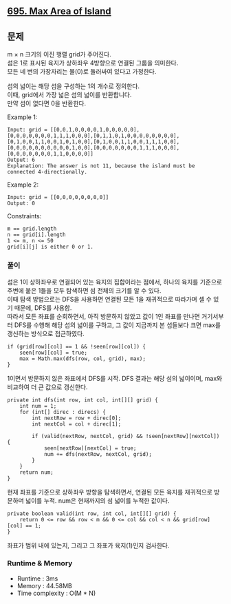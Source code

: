 [695. Max Area of Island](https://leetcode.com/problems/max-area-of-island/)
---

## 문제
m × n 크기의 이진 행렬 grid가 주어진다.<br>
섬은 1로 표시된 육지가 상하좌우 4방향으로 연결된 그룹을 의미한다.<br>
모든 네 변의 가장자리는 물(0)로 둘러싸여 있다고 가정한다.

섬의 넓이는 해당 섬을 구성하는 1의 개수로 정의한다.<br>
이때, grid에서 가장 넓은 섬의 넓이를 반환합니다.<br>
만약 섬이 없다면 0을 반환한다.

Example 1:
```
Input: grid = [[0,0,1,0,0,0,0,1,0,0,0,0,0],[0,0,0,0,0,0,0,1,1,1,0,0,0],[0,1,1,0,1,0,0,0,0,0,0,0,0],[0,1,0,0,1,1,0,0,1,0,1,0,0],[0,1,0,0,1,1,0,0,1,1,1,0,0],[0,0,0,0,0,0,0,0,0,0,1,0,0],[0,0,0,0,0,0,0,1,1,1,0,0,0],[0,0,0,0,0,0,0,1,1,0,0,0,0]]
Output: 6
Explanation: The answer is not 11, because the island must be connected 4-directionally.
```
Example 2:
```
Input: grid = [[0,0,0,0,0,0,0,0]]
Output: 0
```

Constraints:
```
m == grid.length
n == grid[i].length
1 <= m, n <= 50
grid[i][j] is either 0 or 1.
```

### 풀이
섬은 1이 상하좌우로 연결되어 있는 육지의 집합이라는 점에서, 하나의 육지를 기준으로 주변에 붙은 1들을 모두 탐색하면 섬 전체의 크기를 알 수 있다.<br>
이때 탐색 방법으로는 DFS을 사용하면 연결된 모든 1을 재귀적으로 따라가며 셀 수 있기 때문에, DFS를 사용함.<br>
따라서 모든 좌표를 순회하면서, 아직 방문하지 않았고 값이 1인 좌표를 만나면 거기서부터 DFS를 수행해 해당 섬의 넓이를 구하고, 그 값이 지금까지 본 섬들보다 크면 max를 갱신하는 방식으로 접근하였다.

```
if (grid[row][col] == 1 && !seen[row][col]) {
    seen[row][col] = true;
    max = Math.max(dfs(row, col, grid), max);
}
```
1이면서 방문하지 않은 좌표에서 DFS를 시작. DFS 결과는 해당 섬의 넓이이며, max와 비교하여 더 큰 값으로 갱신한다.

```
private int dfs(int row, int col, int[][] grid) {
    int num = 1;
    for (int[] direc : direcs) {
        int nextRow = row + direc[0];
        int nextCol = col + direc[1];

        if (valid(nextRow, nextCol, grid) && !seen[nextRow][nextCol]) {
            seen[nextRow][nextCol] = true;
            num += dfs(nextRow, nextCol, grid);
        }
    }
    return num;
}
```
현재 좌표를 기준으로 상하좌우 방향을 탐색하면서, 연결된 모든 육지를 재귀적으로 방문하며 넓이를 누적. num은 현재까지의 섬 넓이를 누적한 값이다.

```
private boolean valid(int row, int col, int[][] grid) {
    return 0 <= row && row < m && 0 <= col && col < n && grid[row][col] == 1;
}
```
좌표가 범위 내에 있는지, 그리고 그 좌표가 육지(1)인지 검사한다.

### Runtime & Memory
- Runtime
    : 3ms
- Memory
    : 44.58MB
- Time complexity
    : O(M * N)